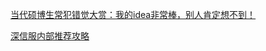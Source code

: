 [当代硕博生常犯错觉大赏：我的idea非常棒，别人肯定想不到！]( https://mp.weixin.qq.com/s/RYgH86s-1w6df2O3J4B6wA )

[深信服内部推荐攻略]( https://mp.weixin.qq.com/s?__biz=MjM5MzQzNTc1MA==&mid=503345404&idx=1&sn=bb41af6193a2126bb311bd578762151c&chksm=3d63c9f50a1440e39fbe8a815effa5b931999c745913fa327c7a9df9be31bdbd08dccbea500c&mpshare=1&scene=23&srcid=0726VE56uQ9N0c4S463veJ0c&sharer_sharetime=1571811846242&sharer_shareid=1324268725a3f629731d8a416eaa436e#rd )

